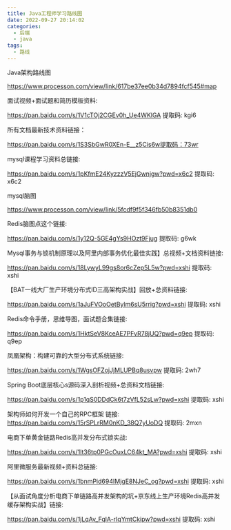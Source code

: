 ```yaml
---
title: Java工程师学习路线图
date: 2022-09-27 20:14:02
categories:
  - 后端
  - java
tags:
  - 路线
---
```


Java架构路线图

https://www.processon.com/view/link/617be37ee0b34d7894fcf545#map

面试视频+面试题和简历模板资料: 

https://pan.baidu.com/s/1V1cTOj2CGEv0h_Ue4WKlGA 提取码: kgi6 

所有文档最新技术资料链接：

https://pan.baidu.com/s/1S3SbGwR0XEn-E__z5Cis6w提取码：73wr

mysql课程学习资料总链接: 

https://pan.baidu.com/s/1pKfmE24KyzzzV5EjGwnjgw?pwd=x6c2 提取码: x6c2

mysql脑图

https://www.processon.com/view/link/5fcdf9f5f346fb50b8351db0

Redis脑图点这个链接:

 https://pan.baidu.com/s/1y12Q-5GE4gYs9HOzt9Fjug 提取码: g6wk

Mysql事务与锁机制原理以及阿里内部事务优化最佳实践】总视频+文档资料链接:

https://pan.baidu.com/s/18LywyL99gs8or6cZep5L5w?pwd=xshi 提取码: xshi 

【BAT一线大厂生产环境分布式ID三高架构实战】回放+总资料链接: 

https://pan.baidu.com/s/1aJuFVOoOetBylm6sU5rrig?pwd=xshi 提取码: xshi

Redis命令手册，思维导图，面试题合集链接: 

https://pan.baidu.com/s/1HktSeV8KceAE7PFvR78jUQ?pwd=q9ep 提取码: q9ep

凤凰架构：构建可靠的大型分布式系统链接:

 https://pan.baidu.com/s/1WgsOFZojJjMLUPBq8usvpw 提取码: 2wh7

Spring Boot底层核心s源码深入剖析视频+总资料文档链接:

 https://pan.baidu.com/s/1p1qS0DDdCk6t7zVfL52sLw?pwd=xshi 提取码: xshi

架构师如何开发一个自己的RPC框架
链接: https://pan.baidu.com/s/15rSPLrRM0nKD_38Q7yUoDQ 提取码: 2mxn

电商下单黄金链路Redis高并发分布式锁实战:

 https://pan.baidu.com/s/1lt36tp0PGcOuxLC64kt_MA?pwd=xshi 提取码: xshi

阿里微服务最新视频+资料总链接: 

https://pan.baidu.com/s/1bnmPid694IMjgE8NJeC_og?pwd=xshi 提取码: xshi

【从面试角度分析电商下单链路高并发架构的坑+京东线上生产环境Redis高并发缓存架构实战】链接:

https://pan.baidu.com/s/1jLqAv_FqlA-rIqYmtCkipw?pwd=xshi 提取码: xshi